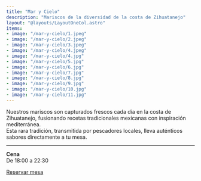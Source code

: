 ```yaml
---
title: "Mar y Cielo"
description: "Mariscos de la diversidad de la costa de Zihuatanejo"
layout: "@layouts/LayoutOneCol.astro"
items:
- image: "/mar-y-cielo/1.jpeg"
- image: "/mar-y-cielo/2.jpeg"
- image: "/mar-y-cielo/3.jpeg"
- image: "/mar-y-cielo/4.jpeg"
- image: "/mar-y-cielo/4.jpg"
- image: "/mar-y-cielo/5.jpg"
- image: "/mar-y-cielo/6.jpg"
- image: "/mar-y-cielo/7.jpg"
- image: "/mar-y-cielo/8.jpg"
- image: "/mar-y-cielo/9.jpg"
- image: "/mar-y-cielo/10.jpg"
- image: "/mar-y-cielo/11.jpg"
---
```


Nuestros mariscos son capturados frescos cada día en la costa de Zihuatanejo, fusionando recetas tradicionales mexicanas con inspiración mediterránea.  
Esta rara tradición, transmitida por pescadores locales, lleva auténticos sabores directamente a tu mesa.

---

**Cena**  
De 18:00 a 22:30

<div class="mt-8 flex justify-center">
  <a href="https://www.opentable.com.mx/r/mar-y-cielo-zihuatanejo" target="_blank"
     class="bg-black/90 font-semibold uppercase py-3 px-6 text-white hover:bg-black/60">
    Reservar mesa
  </a>
</div>

